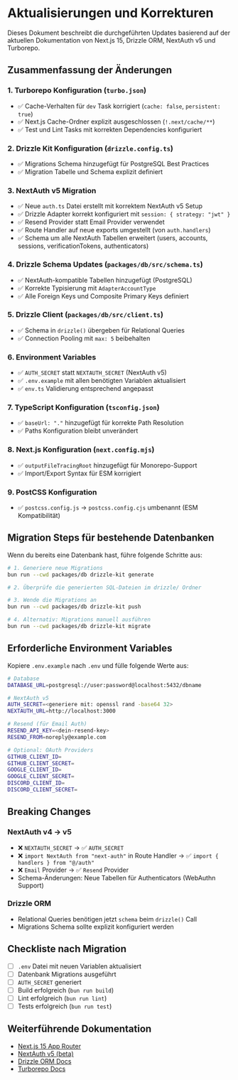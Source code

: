 # Aktualisierungen und Korrekturen

Dieses Dokument beschreibt die durchgeführten Updates basierend auf der aktuellen Dokumentation von Next.js 15, Drizzle ORM, NextAuth v5 und Turborepo.

## Zusammenfassung der Änderungen

### 1. **Turborepo Konfiguration** (`turbo.json`)

- ✅ Cache-Verhalten für `dev` Task korrigiert (`cache: false`, `persistent: true`)
- ✅ Next.js Cache-Ordner explizit ausgeschlossen (`!.next/cache/**`)
- ✅ Test und Lint Tasks mit korrekten Dependencies konfiguriert

### 2. **Drizzle Kit Konfiguration** (`drizzle.config.ts`)

- ✅ Migrations Schema hinzugefügt für PostgreSQL Best Practices
- ✅ Migration Tabelle und Schema explizit definiert

### 3. **NextAuth v5 Migration**

- ✅ Neue `auth.ts` Datei erstellt mit korrektem NextAuth v5 Setup
- ✅ Drizzle Adapter korrekt konfiguriert mit `session: { strategy: "jwt" }`
- ✅ Resend Provider statt Email Provider verwendet
- ✅ Route Handler auf neue exports umgestellt (von `auth.handlers`)
- ✅ Schema um alle NextAuth Tabellen erweitert (users, accounts, sessions, verificationTokens, authenticators)

### 4. **Drizzle Schema Updates** (`packages/db/src/schema.ts`)

- ✅ NextAuth-kompatible Tabellen hinzugefügt (PostgreSQL)
- ✅ Korrekte Typisierung mit `AdapterAccountType`
- ✅ Alle Foreign Keys und Composite Primary Keys definiert

### 5. **Drizzle Client** (`packages/db/src/client.ts`)

- ✅ Schema in `drizzle()` übergeben für Relational Queries
- ✅ Connection Pooling mit `max: 5` beibehalten

### 6. **Environment Variables**

- ✅ `AUTH_SECRET` statt `NEXTAUTH_SECRET` (NextAuth v5)
- ✅ `.env.example` mit allen benötigten Variablen aktualisiert
- ✅ `env.ts` Validierung entsprechend angepasst

### 7. **TypeScript Konfiguration** (`tsconfig.json`)

- ✅ `baseUrl: "."` hinzugefügt für korrekte Path Resolution
- ✅ Paths Konfiguration bleibt unverändert

### 8. **Next.js Konfiguration** (`next.config.mjs`)

- ✅ `outputFileTracingRoot` hinzugefügt für Monorepo-Support
- ✅ Import/Export Syntax für ESM korrigiert

### 9. **PostCSS Konfiguration**

- ✅ `postcss.config.js` → `postcss.config.cjs` umbenannt (ESM Kompatibilität)

## Migration Steps für bestehende Datenbanken

Wenn du bereits eine Datenbank hast, führe folgende Schritte aus:

```bash
# 1. Generiere neue Migrations
bun run --cwd packages/db drizzle-kit generate

# 2. Überprüfe die generierten SQL-Dateien im drizzle/ Ordner

# 3. Wende die Migrations an
bun run --cwd packages/db drizzle-kit push

# 4. Alternativ: Migrations manuell ausführen
bun run --cwd packages/db drizzle-kit migrate
```

## Erforderliche Environment Variables

Kopiere `.env.example` nach `.env` und fülle folgende Werte aus:

```bash
# Database
DATABASE_URL=postgresql://user:password@localhost:5432/dbname

# NextAuth v5
AUTH_SECRET=<generiere mit: openssl rand -base64 32>
NEXTAUTH_URL=http://localhost:3000

# Resend (für Email Auth)
RESEND_API_KEY=<dein-resend-key>
RESEND_FROM=noreply@example.com

# Optional: OAuth Providers
GITHUB_CLIENT_ID=
GITHUB_CLIENT_SECRET=
GOOGLE_CLIENT_ID=
GOOGLE_CLIENT_SECRET=
DISCORD_CLIENT_ID=
DISCORD_CLIENT_SECRET=
```

## Breaking Changes

### NextAuth v4 → v5

- ❌ `NEXTAUTH_SECRET` → ✅ `AUTH_SECRET`
- ❌ `import NextAuth from "next-auth"` in Route Handler → ✅ `import { handlers } from "@/auth"`
- ❌ `Email` Provider → ✅ `Resend` Provider
- Schema-Änderungen: Neue Tabellen für Authenticators (WebAuthn Support)

### Drizzle ORM

- Relational Queries benötigen jetzt `schema` beim `drizzle()` Call
- Migrations Schema sollte explizit konfiguriert werden

## Checkliste nach Migration

- [ ] `.env` Datei mit neuen Variablen aktualisiert
- [ ] Datenbank Migrations ausgeführt
- [ ] `AUTH_SECRET` generiert
- [ ] Build erfolgreich (`bun run build`)
- [ ] Lint erfolgreich (`bun run lint`)
- [ ] Tests erfolgreich (`bun run test`)

## Weiterführende Dokumentation

- [Next.js 15 App Router](https://nextjs.org/docs/app)
- [NextAuth v5 (beta)](https://authjs.dev/)
- [Drizzle ORM Docs](https://orm.drizzle.team/)
- [Turborepo Docs](https://turbo.build/repo/docs)
